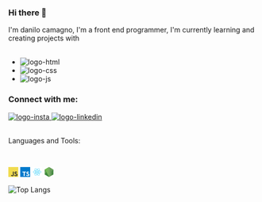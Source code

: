 ### Hi there 👋

I'm danilo camagno, I'm a front end programmer, I'm currently learning and creating projects with
<br>
<br>
- <img src="https://img.shields.io/badge/HTML-239120?style=for-the-badge&logo=html5&logoColor=white" alt="logo-html">
- <img src="https://img.shields.io/badge/CSS-239120?&style=for-the-badge&logo=css3&logoColor=white" alt="logo-css">
- <img src="https://img.shields.io/badge/JavaScript-F7DF1E?style=for-the-badge&logo=javascript&logoColor=black" alt="logo-js">
### Connect with me:

<p>
<a href="https://www.instagram.com/camagno11/">
  <img aling="left" src="https://icons.veryicon.com/png/o/photographic/ant-design-official-icon-library/instagram-48.png" width="22px" alt="logo-insta">
</a>
<a href="https://www.linkedin.com/in/danilo-camagno-7aa18a29a/">
  <img aling="left" src="https://icons.veryicon.com/png/o/application/fill-2/linkedin-107.png" width="22px" alt="logo-linkedin">
</a>
</p>
<p align="left">
 <br />
 Languages and Tools:
 </p>
<br />

<code><img height="20" src="https://raw.githubusercontent.com/github/explore/80688e429a7d4ef2fca1e82350fe8e3517d3494d/topics/javascript/javascript.png"></code>
<code><img height="20" src="https://raw.githubusercontent.com/github/explore/80688e429a7d4ef2fca1e82350fe8e3517d3494d/topics/typescript/typescript.png"></code>
<code><img height="20" src="https://raw.githubusercontent.com/github/explore/80688e429a7d4ef2fca1e82350fe8e3517d3494d/topics/react/react.png"></code>
<code><img height="20" src="https://raw.githubusercontent.com/github/explore/80688e429a7d4ef2fca1e82350fe8e3517d3494d/topics/nodejs/nodejs.png"></code> 


![Top Langs](https://github-readme-stats.vercel.app/api/top-langs/?username=danilocamagno&size_weight=0.5&count_weight=0.5)


